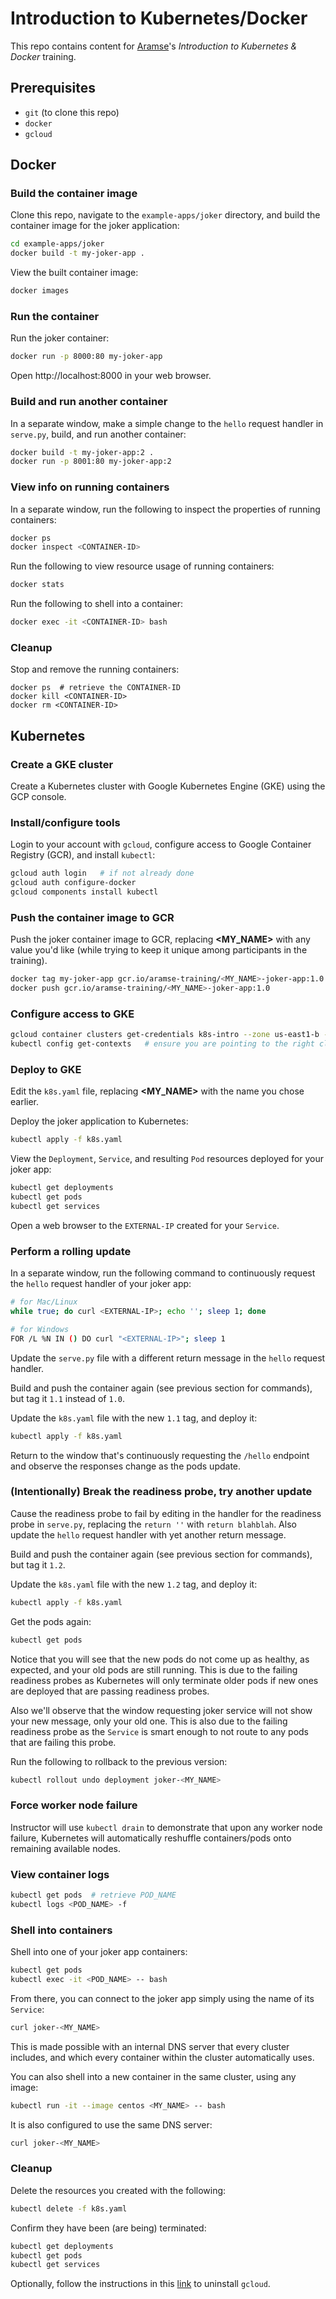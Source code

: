 # Introduction to Kubernetes/Docker
This repo contains content for [Aramse](http://aramse.io)'s _Introduction to Kubernetes & Docker_ training.

## Prerequisites
- `git` (to clone this repo)
- `docker`
- `gcloud`

## Docker
### Build the container image
Clone this repo, navigate to the `example-apps/joker` directory, and build the container image for the joker application:
```sh
cd example-apps/joker
docker build -t my-joker-app .
```

View the built container image:
```sh
docker images
```

### Run the container
Run the joker container:
```sh
docker run -p 8000:80 my-joker-app
```
Open http://localhost:8000 in your web browser.

### Build and run another container
In a separate window, make a simple change to the `hello` request handler in `serve.py`, build, and run another container:
```sh
docker build -t my-joker-app:2 .
docker run -p 8001:80 my-joker-app:2
```

### View info on running containers
In a separate window, run the following to inspect the properties of running containers:
```sh
docker ps
docker inspect <CONTAINER-ID>
```

Run the following to view resource usage of running containers:
```sh
docker stats
```

Run the following to shell into a container:
```sh
docker exec -it <CONTAINER-ID> bash
```


### Cleanup
Stop and remove the running containers:
```
docker ps  # retrieve the CONTAINER-ID
docker kill <CONTAINER-ID>
docker rm <CONTAINER-ID>
```

## Kubernetes

### Create a GKE cluster
Create a Kubernetes cluster with Google Kubernetes Engine (GKE) using the GCP console.

### Install/configure tools
Login to your account with `gcloud`, configure access to Google Container Registry (GCR), and install `kubectl`:
```sh
gcloud auth login   # if not already done
gcloud auth configure-docker
gcloud components install kubectl
```

### Push the container image to GCR
Push the joker container image to GCR, replacing __<MY_NAME>__ with any value you'd like (while trying to keep it unique among participants in the training).
```sh
docker tag my-joker-app gcr.io/aramse-training/<MY_NAME>-joker-app:1.0
docker push gcr.io/aramse-training/<MY_NAME>-joker-app:1.0
```

### Configure access to GKE
```sh
gcloud container clusters get-credentials k8s-intro --zone us-east1-b --project aramse-training
kubectl config get-contexts   # ensure you are pointing to the right cluster
```

### Deploy to GKE
Edit the `k8s.yaml` file, replacing __<MY_NAME>__ with the name you chose earlier.

Deploy the joker application to Kubernetes:
```sh
kubectl apply -f k8s.yaml
```
View the `Deployment`, `Service`, and resulting `Pod` resources deployed for your joker app:
```sh
kubectl get deployments
kubectl get pods
kubectl get services
```
Open a web browser to the `EXTERNAL-IP` created for your `Service`.

### Perform a rolling update
In a separate window, run the following command to continuously request the `hello` request handler of your joker app:
```sh
# for Mac/Linux
while true; do curl <EXTERNAL-IP>; echo ''; sleep 1; done

# for Windows
FOR /L %N IN () DO curl "<EXTERNAL-IP>"; sleep 1
```
Update the `serve.py` file with a different return message in the `hello` request handler.

Build and push the container again (see previous section for commands), but tag it `1.1` instead of `1.0`.

Update the `k8s.yaml` file with the new `1.1` tag, and deploy it:
```sh
kubectl apply -f k8s.yaml
```
Return to the window that's continuously requesting the `/hello` endpoint and observe the responses change as the pods update.

### (Intentionally) Break the readiness probe, try another update
Cause the readiness probe to fail by editing in the handler for the readiness probe in `serve.py`, replacing the `return ''` with `return blahblah`. Also update the `hello` request handler with yet another return message.

Build and push the container again (see previous section for commands), but tag it `1.2`.

Update the `k8s.yaml` file with the new `1.2` tag, and deploy it:
```sh
kubectl apply -f k8s.yaml
```
Get the pods again:
```sh
kubectl get pods
```
Notice that you will see that the new pods do not come up as healthy, as expected, and your old pods are still running. This is due to the failing readiness probes as Kubernetes will only terminate older pods if new ones are deployed that are passing readiness probes.

Also we'll observe that the window requesting joker service will not show your new message, only your old one. This is also due to the failing readiness probe as the `Service` is smart enough to not route to any pods that are failing this probe.

Run the following to rollback to the previous version:
```sh
kubectl rollout undo deployment joker-<MY_NAME>
```

### Force worker node failure
Instructor will use `kubectl drain` to demonstrate that upon any worker node failure, Kubernetes will automatically reshuffle containers/pods onto remaining available nodes.

### View container logs
```sh
kubectl get pods  # retrieve POD_NAME
kubectl logs <POD_NAME> -f
```

### Shell into containers
Shell into one of your joker app containers:
```sh
kubectl get pods
kubectl exec -it <POD_NAME> -- bash
```
From there, you can connect to the joker app simply using the name of its `Service`:
```sh
curl joker-<MY_NAME>
```
This is made possible with an internal DNS server that every cluster includes, and which every container within the cluster automatically uses.

You can also shell into a new container in the same cluster, using any image:
```sh
kubectl run -it --image centos <MY_NAME> -- bash
```

It is also configured to use the same DNS server:
```sh
curl joker-<MY_NAME>
```

### Cleanup
Delete the resources you created with the following:
```sh
kubectl delete -f k8s.yaml
```
Confirm they have been (are being) terminated:
```sh
kubectl get deployments
kubectl get pods
kubectl get services
```

Optionally, follow the instructions in this [link](https://stackoverflow.com/questions/36344371/completely-uninstall-google-cloud-sdk-mac) to uninstall `gcloud`.
